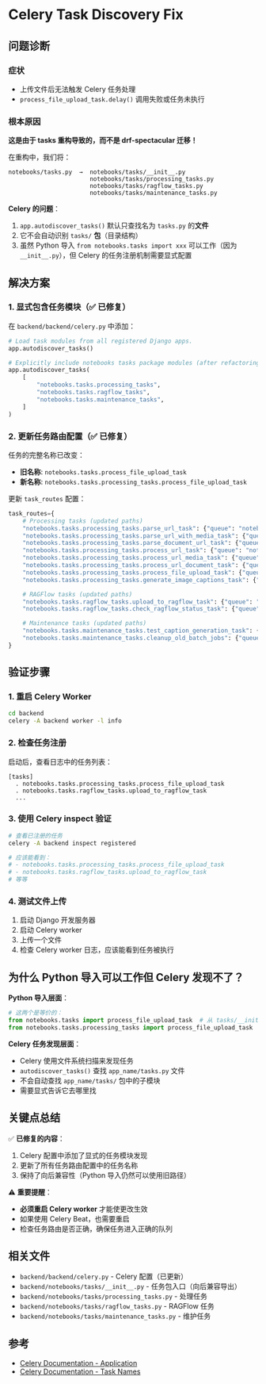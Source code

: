 # Celery Task Discovery Fix

## 问题诊断

### 症状
- 上传文件后无法触发 Celery 任务处理
- `process_file_upload_task.delay()` 调用失败或任务未执行

### 根本原因
**这是由于 tasks 重构导致的，而不是 drf-spectacular 迁移！**

在重构中，我们将：
```
notebooks/tasks.py  →  notebooks/tasks/__init__.py
                       notebooks/tasks/processing_tasks.py
                       notebooks/tasks/ragflow_tasks.py
                       notebooks/tasks/maintenance_tasks.py
```

**Celery 的问题**：
1. `app.autodiscover_tasks()` 默认只查找名为 `tasks.py` 的**文件**
2. 它不会自动识别 `tasks/` **包**（目录结构）
3. 虽然 Python 导入 `from notebooks.tasks import xxx` 可以工作（因为 `__init__.py`），但 Celery 的任务注册机制需要显式配置

## 解决方案

### 1. 显式包含任务模块（✅ 已修复）

在 `backend/backend/celery.py` 中添加：

```python
# Load task modules from all registered Django apps.
app.autodiscover_tasks()

# Explicitly include notebooks tasks package modules (after refactoring to package structure)
app.autodiscover_tasks(
    [
        "notebooks.tasks.processing_tasks",
        "notebooks.tasks.ragflow_tasks",
        "notebooks.tasks.maintenance_tasks",
    ]
)
```

### 2. 更新任务路由配置（✅ 已修复）

任务的完整名称已改变：
- **旧名称**: `notebooks.tasks.process_file_upload_task`
- **新名称**: `notebooks.tasks.processing_tasks.process_file_upload_task`

更新 `task_routes` 配置：

```python
task_routes={
    # Processing tasks (updated paths)
    "notebooks.tasks.processing_tasks.parse_url_task": {"queue": "notebook_processing"},
    "notebooks.tasks.processing_tasks.parse_url_with_media_task": {"queue": "notebook_processing"},
    "notebooks.tasks.processing_tasks.parse_document_url_task": {"queue": "notebook_processing"},
    "notebooks.tasks.processing_tasks.process_url_task": {"queue": "notebook_processing"},
    "notebooks.tasks.processing_tasks.process_url_media_task": {"queue": "notebook_processing"},
    "notebooks.tasks.processing_tasks.process_url_document_task": {"queue": "notebook_processing"},
    "notebooks.tasks.processing_tasks.process_file_upload_task": {"queue": "notebook_processing"},
    "notebooks.tasks.processing_tasks.generate_image_captions_task": {"queue": "notebook_processing"},

    # RAGFlow tasks (updated paths)
    "notebooks.tasks.ragflow_tasks.upload_to_ragflow_task": {"queue": "notebook_processing"},
    "notebooks.tasks.ragflow_tasks.check_ragflow_status_task": {"queue": "notebook_processing"},

    # Maintenance tasks (updated paths)
    "notebooks.tasks.maintenance_tasks.test_caption_generation_task": {"queue": "notebook_processing"},
    "notebooks.tasks.maintenance_tasks.cleanup_old_batch_jobs": {"queue": "maintenance"},
}
```

## 验证步骤

### 1. 重启 Celery Worker

```bash
cd backend
celery -A backend worker -l info
```

### 2. 检查任务注册

启动后，查看日志中的任务列表：
```
[tasks]
  . notebooks.tasks.processing_tasks.process_file_upload_task
  . notebooks.tasks.ragflow_tasks.upload_to_ragflow_task
  ...
```

### 3. 使用 Celery inspect 验证

```bash
# 查看已注册的任务
celery -A backend inspect registered

# 应该能看到：
# - notebooks.tasks.processing_tasks.process_file_upload_task
# - notebooks.tasks.ragflow_tasks.upload_to_ragflow_task
# 等等
```

### 4. 测试文件上传

1. 启动 Django 开发服务器
2. 启动 Celery worker
3. 上传一个文件
4. 检查 Celery worker 日志，应该能看到任务被执行

## 为什么 Python 导入可以工作但 Celery 发现不了？

**Python 导入层面**：
```python
# 这两个是等价的：
from notebooks.tasks import process_file_upload_task  # 从 tasks/__init__.py 导入
from notebooks.tasks.processing_tasks import process_file_upload_task  # 直接导入
```

**Celery 任务发现层面**：
- Celery 使用文件系统扫描来发现任务
- `autodiscover_tasks()` 查找 `app_name/tasks.py` 文件
- 不会自动查找 `app_name/tasks/` 包中的子模块
- 需要显式告诉它去哪里找

## 关键点总结

✅ **已修复的内容**：
1. Celery 配置中添加了显式的任务模块发现
2. 更新了所有任务路由配置中的任务名称
3. 保持了向后兼容性（Python 导入仍然可以使用旧路径）

⚠️ **重要提醒**：
- **必须重启 Celery worker** 才能使更改生效
- 如果使用 Celery Beat，也需要重启
- 检查任务路由是否正确，确保任务进入正确的队列

## 相关文件

- `backend/backend/celery.py` - Celery 配置（已更新）
- `backend/notebooks/tasks/__init__.py` - 任务包入口（向后兼容导出）
- `backend/notebooks/tasks/processing_tasks.py` - 处理任务
- `backend/notebooks/tasks/ragflow_tasks.py` - RAGFlow 任务
- `backend/notebooks/tasks/maintenance_tasks.py` - 维护任务

## 参考

- [Celery Documentation - Application](https://docs.celeryq.dev/en/stable/userguide/application.html)
- [Celery Documentation - Task Names](https://docs.celeryq.dev/en/stable/userguide/tasks.html#task-names)
